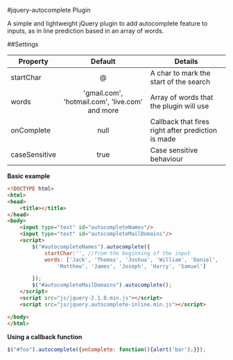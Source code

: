 #jquery-autocomplete Plugin

A simple and lightweight jQuery plugin to add autocomplete feature to inputs, as in line prediction based in an array of words.

##Settings

| Property        | Default              | Details  |
| ---------------- |:-------------------------:|-----------------------------|
| startChar      | @ | A char to mark the start of the search |
| words      | 'gmail.com', 'hotmail.com', 'live.com' and more | Array of words that the plugin will use |
| onComplete | null | Callback that fires right after prediction is made |
| caseSensitive | true | Case sensitive behaviour |

**Basic example**
````html
<!DOCTYPE html>
<html>
<head>
	<title></title>
</head>
<body>
	<input type="text" id="autocompleteNames"/>
	<input type="text" id="autocompleteMailDomains"/>
	<script>
		$("#autocompleteNames").autocomplete({
			startChar:'', //from the beginning of the input
			words: ['Jack', 'Thomas', 'Joshua', 'William', 'Daniel',
				'Matthew', 'James', 'Joseph', 'Harry', 'Samuel']

		});
		$("#autocompleteMailDomains").autocomplete();
	</script>
	<script src="js/jquery-2.1.0.min.js"></script>
	<script src="js/jquery.autocomplete-inline.min.js"></script>

</body>
</html>
````
**Using a callback function**
````javascript
$("#foo").autocomplete({onComplete: function(){alert('bar');}});
````
